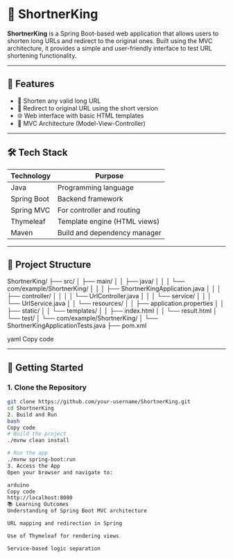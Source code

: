 # 🔗 ShortnerKing

**ShortnerKing** is a Spring Boot-based web application that allows users to shorten long URLs and redirect to the original ones. Built using the MVC architecture, it provides a simple and user-friendly interface to test URL shortening functionality.

---

## 📌 Features

- 🔗 Shorten any valid long URL
- 🚀 Redirect to original URL using the short version
- 🌐 Web interface with basic HTML templates
- 📁 MVC Architecture (Model-View-Controller)

---

## 🛠 Tech Stack

| Technology     | Purpose                       |
|----------------|-------------------------------|
| Java           | Programming language          |
| Spring Boot    | Backend framework             |
| Spring MVC     | For controller and routing    |
| Thymeleaf      | Template engine (HTML views)  |
| Maven          | Build and dependency manager  |

---

## 📂 Project Structure

ShortnerKing/
├── src/
│ ├── main/
│ │ ├── java/
│ │ │ └── com/example/ShortnerKing/
│ │ │ ├── ShortnerKingApplication.java
│ │ │ ├── controller/
│ │ │ │ └── UrlController.java
│ │ │ └── service/
│ │ │ └── UrlService.java
│ │ └── resources/
│ │ ├── application.properties
│ │ ├── static/
│ │ └── templates/
│ │ ├── index.html
│ │ └── result.html
│ └── test/
│ └── com/example/ShortnerKing/
│ └── ShortnerKingApplicationTests.java
├── pom.xml

yaml
Copy code

---

## 🚀 Getting Started

### 1. Clone the Repository

```bash
git clone https://github.com/your-username/ShortnerKing.git
cd ShortnerKing
2. Build and Run
bash
Copy code
# Build the project
./mvnw clean install

# Run the app
./mvnw spring-boot:run
3. Access the App
Open your browser and navigate to:

arduino
Copy code
http://localhost:8080
📚 Learning Outcomes
Understanding of Spring Boot MVC architecture

URL mapping and redirection in Spring

Use of Thymeleaf for rendering views

Service-based logic separation
